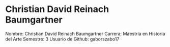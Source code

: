 # Christian David Reinach Baumgartner
Nombre: Christian David Reinach Baumgartner
Carrera; Maestría en Historia del Arte
Semestre: 3
Usuario de Github: gaborszabo17